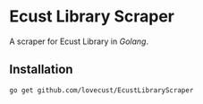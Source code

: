 # Ecust Library Scraper

<!-- > 8:57 PM, Sunday, June 18, 2017. -->

A scraper for Ecust Library in *Golang*.

## Installation

```bash
go get github.com/lovecust/EcustLibraryScraper
```

